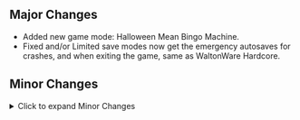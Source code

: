 ## Major Changes

- Added new game mode: Halloween Mean Bingo Machine.
- Fixed and/or Limited save modes now get the emergency autosaves for crashes, and when exiting the game, same as WaltonWare Hardcore.

## Minor Changes

<details>
<summary>Click to expand Minor Changes</summary>

- Adjusted the rotation of several goal randomization locations
  - The Terrorist Commander on Liberty Island now looks out over the North Dock
  - The location near the water valves in Brooklyn Bridge Station now looks towards the steam vents instead of looking at the wall
  - The location on the East side of the Rooks' territory in Brooklyn Bridge Station now looks into the hall area, instead of towards the fence
  - The location in Manderley's bathroom in mission 5 now looks towards the door instead of the wall
  - The location in the UNATCO HQ West office in mission 5 now looks vaguely towards the centre of the room, instead of being perfectly parallel with the wall
- Adjusted the location of the character in the North-West corner of Brooklyn Bridge station slightly so that they won't end up inside a box when containers get shuffled sometimes
- Slightly reduced the number of Jack-o-Lanterns when they are enabled
- Mr. H is now a separate setting
- WaltonWare countdown screen now makes a crash save
- Crash saves now use saveslot -7 instead of sharing slot -6 with regular autosaves
- Mr. H now causes less chaos in UNATCO, Tong's base, and the Vandenberg computer room (where you meet Gary)
- Tweaked seeding of Mr. H spawn locations
- Removed config options from password detection and prevention logic
- Blocked password from being detected in Jacob's Shadow: Chapter 20, as well as the MJ12 Compromised Individuals list
- Trashcans no longer drop contents when carrying across map transitions
- Bingo goals for Chug Water and Stay Dehydrated are now mutually exclusive

</details>
